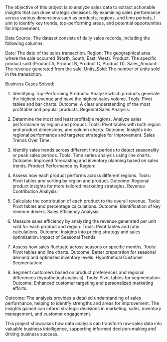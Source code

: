 The objective of this project is to analyze sales data to extract actionable insights that can drive strategic decisions. By examining sales performance across various dimensions such as products, regions, and time periods, I aim to identify key trends, top-performing areas, and potential opportunities for improvement.

Data Source:
The dataset consists of daily sales records, including the following columns:

Date: The date of the sales transaction.
Region: The geographical area where the sale occurred (North, South, East, West).
Product: The specific product sold (Product A, Product B, Product C, Product D).
Sales_Amount: The revenue generated from the sale.
Units_Sold: The number of units sold in the transaction.

Business Cases Solved:

1. Identifying Top-Performing Products:
Analyze which products generate the highest revenue and have the highest sales volume.
Tools: Pivot tables and bar charts.
Outcome: A clear understanding of the most profitable and popular products.
Regional Sales Analysis:

2. Determine the most and least profitable regions.
Analyze sales performance by region and product.
Tools: Pivot tables with both region and product dimensions, and column charts.
Outcome: Insights into regional performance and targeted strategies for improvement.
Sales Trends Over Time:

3. Identify sales trends across different time periods to detect seasonality or peak sales periods.
Tools: Time series analysis using line charts.
Outcome: Improved forecasting and inventory planning based on sales trends.
Product Performance by Region:

4. Assess how each product performs across different regions.
Tools: Pivot tables and sorting by region and product.
Outcome: Regional product insights for more tailored marketing strategies.
Revenue Contribution Analysis:

5. Calculate the contribution of each product to the overall revenue.
Tools: Pivot tables and percentage calculations.
Outcome: Identification of key revenue drivers.
Sales Efficiency Analysis:

6. Measure sales efficiency by analyzing the revenue generated per unit sold for each product and region.
Tools: Pivot tables and ratio calculations.
Outcome: Insights into pricing strategy and sales optimization.
Impact of Seasonal Trends:

7. Assess how sales fluctuate across seasons or specific months.
Tools: Pivot tables and line charts.
Outcome: Better preparation for seasonal demand and optimized inventory levels.
Hypothetical Customer Segmentation:

8. Segment customers based on product preferences and regional differences (hypothetical analysis).
Tools: Pivot tables for segmentation.
Outcome: Enhanced customer targeting and personalized marketing efforts.

Outcome:
The analysis provides a detailed understanding of sales performance, helping to identify strengths and areas for improvement. The insights gained can inform strategic decisions in marketing, sales, inventory management, and customer engagement.

This project showcases how data analysis can transform raw sales data into valuable business intelligence, supporting informed decision-making and driving business success.





